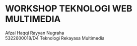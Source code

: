 # WORKSHOP TEKNOLOGI WEB MULTIMEDIA
Afzal Haqqi Rayyan Nugraha  
5322600018/D4 Teknologi Rekayasa Multimedia  
